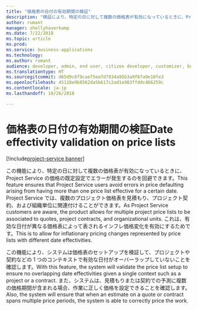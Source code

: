 ```yaml
---
title: "価格表の日付の有効期間の検証"
description: "検証により、特定の日に対して複数の価格表が有効になっているときに、Project Service の価格の既定設定でエラーが発生するのを回避できます。"
author: rumant
manager: shellyhaverkamp
ms.date: 7/22/2018
ms.topic: article
ms.prod: 
ms.service: business-applications
ms.technology: 
ms.author: rumant
audience: developer, admin, end user, citizen developer, customizer, business analyst, IT pro
ms.translationtype: HT
ms.sourcegitcommit: d65d9c6f9cae75ea7d7934a95b3a9f67a9e10fe3
ms.openlocfilehash: 45118e9b8562da5b617c2ad1e983ffddc466259c
ms.contentlocale: ja-jp
ms.lasthandoff: 10/26/2018

---
```

#   <a name="date-effectivity-validation-on-price-lists"></a><span data-ttu-id="a1372-103">価格表の日付の有効期間の検証</span><span class="sxs-lookup"><span data-stu-id="a1372-103">Date effectivity validation on price lists</span></span>

[!include[project-service banner](../../../includes/project-service.md)]





<span data-ttu-id="a1372-104">この機能により、特定の日に対して複数の価格表が有効になっているときに、Project Service の価格の既定設定でエラーが発生するのを回避できます。</span><span class="sxs-lookup"><span data-stu-id="a1372-104">This feature ensures that Project Service users avoid errors in price defaulting arising from having more than one price list effective for a certain date.</span></span> <span data-ttu-id="a1372-105">Project Service では、複数のプロジェクト価格表を見積もり、プロジェクト契約、および組織単位に関連付けることができます。</span><span class="sxs-lookup"><span data-stu-id="a1372-105">As Project Service customers are aware, the product allows for multiple project price lists to be associated to quotes, project contracts, and organizational units.</span></span> <span data-ttu-id="a1372-106">これは、有効な日付が異なる価格表によって表されるインフレ価格変化を有効にするためです。</span><span class="sxs-lookup"><span data-stu-id="a1372-106">This is to allow for inflationary pricing changes represented by price lists with different date effectivities.</span></span> 

<span data-ttu-id="a1372-107">この機能により、システムは価格表のセットアップを検証して、プロジェクトや契約などの 1 つのコンテキストで有効な日付がオーバーラップしていないことを確認します。</span><span class="sxs-lookup"><span data-stu-id="a1372-107">With this feature, the system will validate the price list setup to ensure no overlapping date effectivities given a single context such as a project or a contract.</span></span> <span data-ttu-id="a1372-108">また、システムは、見積もりまたは契約での予測に複数の価格期間が含まれる場合、作業に正しく価格を設定できることを確認します。</span><span class="sxs-lookup"><span data-stu-id="a1372-108">Also, the system will ensure that when an estimate on a quote or contract spans multiple price periods, the system is able to correctly price the work.</span></span> 

